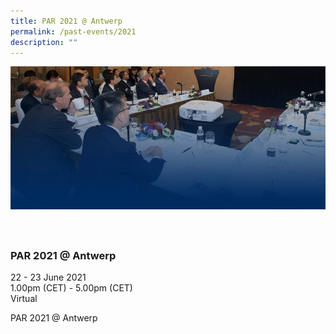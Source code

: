 ```yaml
---
title: PAR 2021 @ Antwerp
permalink: /past-events/2021
description: ""
---
```

<style>
	.bp-section-pagetitle {display:none;}
	.bp-dropdown-button {background:#0fa678;color:#fff;}
	.bp-dropdown-button:hover, .bp-dropdown-button:focus {color:#fff;text-decoration:none;}
	#main-content	.is-hidden-touch {display:none!important;}
	#main-content .row {margin: 0 -.75rem;}
	#main-content .bp-section {padding:0!important;}
	#main-content .bp-container {padding:0!important;}
	#main-content .col {width:100%!important;padding:0 .75rem!important;margin:0!important;}
	.tab {position:relative;display:flex;height:380px;flex-wrap:nowrap;overflow:hidden;}
	.tab-nav {display:none;width:30%;background:#002b5f;}
	.tab-nav ul {list-style:none;padding:0;margin:0;}
	.tab-nav ul li {margin:0;}
	.tab-nav ul li a {display:block;padding:15px 30px;margin:0;border-bottom:1px solid #fff;height:95px;color:#fff;text-decoration:none;}
	.tab-nav ul li a:hover, .tab-nav ul li a:focus {color:#fff;text-decoration:none;}
	.tab-nav ul li.active a {background:#0fa678;}
	.tab-content {position:relative;width:100%;margin:0!important;border:0;}
	.tab-content>img {display:block;}
	.tab-content figcaption {position:absolute;left:0;bottom:0;}
	.tab-content figcaption ul {list-style:none;padding:0;margin:0;}
	.mobile {display:block!important;}
	.desktop {display:none!important;}
	@media(min-width:1024px) {
		#main-content {padding:25px 0 0;}
		.tab-nav {display:block;}
		.tab-content {width:70%;}
		.mobile {display:none!important;}
		.desktop {display:block!important;}
	}
	@media(min-width:1280px) {
		.tab-nav ul li a {height:129px;}
	}
</style>
<div class="tab">
	<div class="tab-nav">
		<ul>
			<li class="active"><a href="/past-events/2021">PAR 2021 @ Antwerp</a></li>
			<li><a href="/past-events/2020">PAR 2020</a></li>
			<li><a href="/past-events/2019">PAR 2019 @ Kobe</a></li>
		</ul>
	</div>
	<figure class="tab-content">
		<img src="/images/Past%20Events/2021/bg-par-2021-m.jpg" class="mobile"/>
		<img src="/images/Past%20Events/2021/bg-par-2021-d.jpg" class="desktop"/>
		<figcaption>
			<h3>PAR 2021 @ Antwerp</h3>
			<ul>
				<li>22 - 23 June 2021</li>
				<li>1.00pm (CET) - 5.00pm (CET)</li>
				<li>Virtual</li>
			</ul>
		</figcaption>
	</figure>
</div>
<p>PAR 2021 @ Antwerp</p>
